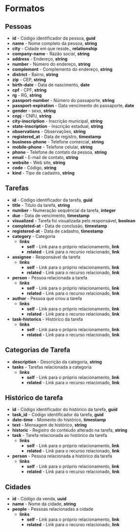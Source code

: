 # Formatos

## Pessoas
- **id** - Código identificador da pessoa, **guid**
- **name** - Nome completo da pessoa, **string**
- **city** - Cidade em que reside., **relationship**
- **company-name** - Razão social, **string**
- **address** - Endereço, **string**
- **number** - Número do endereço, **string**
- **complement** - Complemento do endereço, **string**
- **district** - Bairro, **string**
- **zip** - CEP, **string**
- **birth-date** - Data de nascimento, **date**
- **cpf** - CPF, **string**
- **rg** - RG, **string**
- **passport-number** - Número do passaporte, **string**
- **passport-expiration** - Data vencimento do passaporte, **date**
- **gender** - sexo, **string**
- **cnpj** - CNPJ, **string**
- **city-inscription** - Inscrição municipal, **string**
- **state-inscription** - Inscrição estadual, **string**
- **observations** - Observações, **string**
- **registered_at** - Data de registro, **timestamp**
- **business-phone** - Telefone comercial, **string**
- **mobile-phone** - Telefone celular, **string**
- **phone** - Telefone de contato da pessoa, **string**
- **email** - E-mail de contato, **string**
- **website** - Web site, **string**
- **code** - Código, **string**
- **kind** - Tipo de cadastro, **string**

## Tarefas
- **id** - Código identificador da tarefa, **guid**
- **title** - Título da tarefa, **string**
- **number** - Numeração sequêncial da tarefa, **integer**
- **due** - Data de vencimento, **timestamp**
- **visualized** - Tarefa foi visualizada pelo responsável, **boolean**
- **completed-at** - Data de conclusão, **timestamp**
- **registered-at** - Data de cadastro, **timestamp**
- **category** - Categoria
  - **links**
    - **self** - Link para o próprio relacionamento, **link**
    - **related** - Link para o recurso relacionado, **link**
- **assignee** - Responsável da tarefa
  - **links**
    - **self** - Link para o próprio relacionamento, **link**
    - **related** - Link para o recurso relacionado, **link**
- **person** - Pessoa relacionada a tarefa
  - **links**
    - **self** - Link para o próprio relacionamento, **link**
    - **related** - Link para o recurso relacionado, **link**
- **author** - Pessoa que criou a tarefa
  - **links**
    - **self** - Link para o próprio relacionamento, **link**
    - **related** - Link para o recurso relacionado, **link**
- **task-historics** - Histórico da tarefa
  - **links**
    - **self** - Link para o próprio relacionamento, **link**
    - **related** - Link para o recurso relacionado, **link**

## Categorias de Tarefa
- **description** - Descrição da categoria, **string**
- **tasks** - Tarefas relacionada a categoria
  - **links**
    - **self** - Link para o próprio relacionamento, **link**
    - **related** - Link para o recurso relacionado, **link**

## Histórico de tarefa
- **id** - Código identificador do histórico da tarefa, **guid**
- **task_id** - Código identificador da tarefa, **guid**
- **date-time** - Momento do histórico, **timestamp**
- **text** - Mensagem de histórico, **string**
- **historic** - Registro do contéudo alterado na tarefa, **string**
- **task** - Tarefa relacionada ao histórico da tarefa
  - **links**
    - **self** - Link para o próprio relacionamento, **link**
    - **related** - Link para o recurso relacionado, **link**
- **person** - Pessoa relacionada a histórico da tarefa
  - **links**
    - **self** - Link para o próprio relacionamento, **link**
    - **related** - Link para o recurso relacionado, **link**

## Cidades
- **id** - Código da venda, **uuid**
- **name** - Nome da cidade, **string**
- **people** - Pessoas relacionadas a cidade
  - **links**
    - **self** - Link para o próprio relacionamento, **link**
    - **related** - Link para o recurso relacionado, **link**
